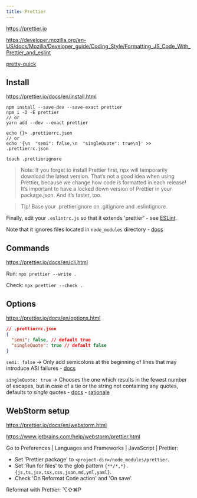 ```yaml
---
title: Prettier
---
```


https://prettier.io

https://developer.mozilla.org/en-US/docs/Mozilla/Developer_guide/Coding_Style/Formatting_JS_Code_With_Prettier_and_eslint

[pretty-quick](https://github.com/azz/pretty-quick)

## Install

https://prettier.io/docs/en/install.html

```shell
npm install --save-dev --save-exact prettier
npm i -D -E prettier
// or
yarn add --dev --exact prettier

echo {}> .prettierrc.json
// or
echo '{\n  "semi": false,\n  "singleQuote": true\n}' >> .prettierrc.json

touch .prettierignore
```

> Note: If you forget to install Prettier first, npx will temporarily download the latest version. That’s not a good idea when using Prettier, because we change how code is formatted in each release! It’s important to have a locked down version of Prettier in your package.json. And it’s faster, too.

> Tip! Base your .prettierignore on .gitignore and .eslintignore.

Finally, edit your `.eslintrc.js` so that it extends 'prettier' - see [ESLint](/javascript/eslint#eslintrcjs).

Note that it ignores files located in `node_modules` directory - [docs](https://prettier.io/docs/en/cli.html#--with-node-modules)

## Commands

https://prettier.io/docs/en/cli.html

Run: `npx prettier --write .`

Check: `npx prettier --check .`

## Options

https://prettier.io/docs/en/options.html

```json
// .prettierrc.json
{
  "semi": false, // default true
  "singleQuote": true // default false
}
```

`semi: false` -> Only add semicolons at the beginning of lines that may introduce ASI failures - [docs](https://prettier.io/docs/en/options.html#semicolons)

`singleQuote: true` -> Chooses the one which results in the fewest number of escapes, but in case of a tie or the string not containing any quotes, defaults to _single_ quotes - [docs](https://prettier.io/docs/en/options.html#quotes) - [rationale](https://prettier.io/docs/en/rationale.html#strings)

## WebStorm setup

https://prettier.io/docs/en/webstorm.html

https://www.jetbrains.com/help/webstorm/prettier.html

Go to Preferences | Languages and Frameworks | JavaScript | Prettier:

- Set 'Prettier package' to `<project-dir>/node_modules/prettier`.
- Set 'Run for files' to the glob pattern `{**/*,*}.{js,ts,jsx,tsx,css,json,md,yml,yaml}`.
- Check 'On Reformat Code action' and 'On save'.

Reformat with Prettier: ⌥⇧⌘P
